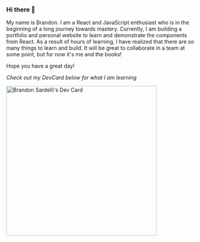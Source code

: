 ### Hi there 👋

My name is Brandon. I am a React and JavaScript enthusiast who is in the beginning of a long journey towards mastery. Currently, I am building a portfolio and personal website to learn and demonstrate the components from React. As a result of hours of learning, I have realized that there are so many things to learn and build. It will be great to collaborate in a team at some point, but for now it's me and the books! 

Hope you have a great day!

*Check out my DevCard below for what I am learning*



<a href="https://app.daily.dev/bsardelli"><img src="https://api.daily.dev/devcards/ed9646d6497340a5961c72482ee8c9d8.png?r=02h" width="400" alt="Brandon Sardelli's Dev Card"/></a>

<!--
**Brandonsdevlife/brandonsdevlife** is a ✨ _special_ ✨ repository because its `README.md` (this file) appears on your GitHub profile.

Here are some ideas to get you started:

- 🔭 I’m currently working on ...
- 🌱 I’m currently learning ...
- 👯 I’m looking to collaborate on ...
- 🤔 I’m looking for help with ...
- 💬 Ask me about ...
- 📫 How to reach me: ...
- 😄 Pronouns: ...
- ⚡ Fun fact: ...
-->
